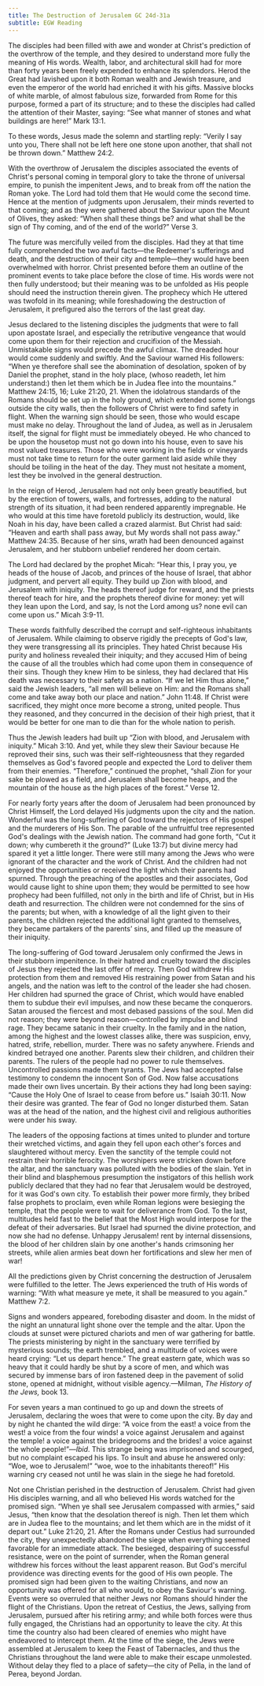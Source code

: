 ```yaml
---
title: The Destruction of Jerusalem GC 24d-31a
subtitle: EGW Reading
---
```


The disciples had been filled with awe and wonder at Christ's prediction of the overthrow of the temple, and they desired to understand more fully the meaning of His words. Wealth, labor, and architectural skill had for more than forty years been freely expended to enhance its splendors. Herod the Great had lavished upon it both Roman wealth and Jewish treasure, and even the emperor of the world had enriched it with his gifts. Massive blocks of white marble, of almost fabulous size, forwarded from Rome for this purpose, formed a part of its structure; and to these the disciples had called the attention of their Master, saying: “See what manner of stones and what buildings are here!” Mark 13:1.

To these words, Jesus made the solemn and startling reply: “Verily I say unto you, There shall not be left here one stone upon another, that shall not be thrown down.” Matthew 24:2.

With the overthrow of Jerusalem the disciples associated the events of Christ's personal coming in temporal glory to take the throne of universal empire, to punish the impenitent Jews, and to break from off the nation the Roman yoke. The Lord had told them that He would come the second time. Hence at the mention of judgments upon Jerusalem, their minds reverted to that coming; and as they were gathered about the Saviour upon the Mount of Olives, they asked: “When shall these things be? and what shall be the sign of Thy coming, and of the end of the world?” Verse 3.

The future was mercifully veiled from the disciples. Had they at that time fully comprehended the two awful facts—the Redeemer's sufferings and death, and the destruction of their city and temple—they would have been overwhelmed with horror. Christ presented before them an outline of the prominent events to take place before the close of time. His words were not then fully understood; but their meaning was to be unfolded as His people should need the instruction therein given. The prophecy which He uttered was twofold in its meaning; while foreshadowing the destruction of Jerusalem, it prefigured also the terrors of the last great day.

Jesus declared to the listening disciples the judgments that were to fall upon apostate Israel, and especially the retributive vengeance that would come upon them for their rejection and crucifixion of the Messiah. Unmistakable signs would precede the awful climax. The dreaded hour would come suddenly and swiftly. And the Saviour warned His followers: “When ye therefore shall see the abomination of desolation, spoken of by Daniel the prophet, stand in the holy place, (whoso readeth, let him understand:) then let them which be in Judea flee into the mountains.” Matthew 24:15, 16; Luke 21:20, 21. When the idolatrous standards of the Romans should be set up in the holy ground, which extended some furlongs outside the city walls, then the followers of Christ were to find safety in flight. When the warning sign should be seen, those who would escape must make no delay. Throughout the land of Judea, as well as in Jerusalem itself, the signal for flight must be immediately obeyed. He who chanced to be upon the housetop must not go down into his house, even to save his most valued treasures. Those who were working in the fields or vineyards must not take time to return for the outer garment laid aside while they should be toiling in the heat of the day. They must not hesitate a moment, lest they be involved in the general destruction.

In the reign of Herod, Jerusalem had not only been greatly beautified, but by the erection of towers, walls, and fortresses, adding to the natural strength of its situation, it had been rendered apparently impregnable. He who would at this time have foretold publicly its destruction, would, like Noah in his day, have been called a crazed alarmist. But Christ had said: “Heaven and earth shall pass away, but My words shall not pass away.” Matthew 24:35. Because of her sins, wrath had been denounced against Jerusalem, and her stubborn unbelief rendered her doom certain.

The Lord had declared by the prophet Micah: “Hear this, I pray you, ye heads of the house of Jacob, and princes of the house of Israel, that abhor judgment, and pervert all equity. They build up Zion with blood, and Jerusalem with iniquity. The heads thereof judge for reward, and the priests thereof teach for hire, and the prophets thereof divine for money: yet will they lean upon the Lord, and say, Is not the Lord among us? none evil can come upon us.” Micah 3:9-11.

These words faithfully described the corrupt and self-righteous inhabitants of Jerusalem. While claiming to observe rigidly the precepts of God's law, they were transgressing all its principles. They hated Christ because His purity and holiness revealed their iniquity; and they accused Him of being the cause of all the troubles which had come upon them in consequence of their sins. Though they knew Him to be sinless, they had declared that His death was necessary to their safety as a nation. “If we let Him thus alone,” said the Jewish leaders, “all men will believe on Him: and the Romans shall come and take away both our place and nation.” John 11:48. If Christ were sacrificed, they might once more become a strong, united people. Thus they reasoned, and they concurred in the decision of their high priest, that it would be better for one man to die than for the whole nation to perish.

Thus the Jewish leaders had built up “Zion with blood, and Jerusalem with iniquity.” Micah 3:10. And yet, while they slew their Saviour because He reproved their sins, such was their self-righteousness that they regarded themselves as God's favored people and expected the Lord to deliver them from their enemies. “Therefore,” continued the prophet, “shall Zion for your sake be plowed as a field, and Jerusalem shall become heaps, and the mountain of the house as the high places of the forest.” Verse 12.

For nearly forty years after the doom of Jerusalem had been pronounced by Christ Himself, the Lord delayed His judgments upon the city and the nation. Wonderful was the long-suffering of God toward the rejectors of His gospel and the murderers of His Son. The parable of the unfruitful tree represented God's dealings with the Jewish nation. The command had gone forth, “Cut it down; why cumbereth it the ground?” (Luke 13:7) but divine mercy had spared it yet a little longer. There were still many among the Jews who were ignorant of the character and the work of Christ. And the children had not enjoyed the opportunities or received the light which their parents had spurned. Through the preaching of the apostles and their associates, God would cause light to shine upon them; they would be permitted to see how prophecy had been fulfilled, not only in the birth and life of Christ, but in His death and resurrection. The children were not condemned for the sins of the parents; but when, with a knowledge of all the light given to their parents, the children rejected the additional light granted to themselves, they became partakers of the parents’ sins, and filled up the measure of their iniquity.

The long-suffering of God toward Jerusalem only confirmed the Jews in their stubborn impenitence. In their hatred and cruelty toward the disciples of Jesus they rejected the last offer of mercy. Then God withdrew His protection from them and removed His restraining power from Satan and his angels, and the nation was left to the control of the leader she had chosen. Her children had spurned the grace of Christ, which would have enabled them to subdue their evil impulses, and now these became the conquerors. Satan aroused the fiercest and most debased passions of the soul. Men did not reason; they were beyond reason—controlled by impulse and blind rage. They became satanic in their cruelty. In the family and in the nation, among the highest and the lowest classes alike, there was suspicion, envy, hatred, strife, rebellion, murder. There was no safety anywhere. Friends and kindred betrayed one another. Parents slew their children, and children their parents. The rulers of the people had no power to rule themselves. Uncontrolled passions made them tyrants. The Jews had accepted false testimony to condemn the innocent Son of God. Now false accusations made their own lives uncertain. By their actions they had long been saying: “Cause the Holy One of Israel to cease from before us.” Isaiah 30:11. Now their desire was granted. The fear of God no longer disturbed them. Satan was at the head of the nation, and the highest civil and religious authorities were under his sway.

The leaders of the opposing factions at times united to plunder and torture their wretched victims, and again they fell upon each other's forces and slaughtered without mercy. Even the sanctity of the temple could not restrain their horrible ferocity. The worshipers were stricken down before the altar, and the sanctuary was polluted with the bodies of the slain. Yet in their blind and blasphemous presumption the instigators of this hellish work publicly declared that they had no fear that Jerusalem would be destroyed, for it was God's own city. To establish their power more firmly, they bribed false prophets to proclaim, even while Roman legions were besieging the temple, that the people were to wait for deliverance from God. To the last, multitudes held fast to the belief that the Most High would interpose for the defeat of their adversaries. But Israel had spurned the divine protection, and now she had no defense. Unhappy Jerusalem! rent by internal dissensions, the blood of her children slain by one another's hands crimsoning her streets, while alien armies beat down her fortifications and slew her men of war!

All the predictions given by Christ concerning the destruction of Jerusalem were fulfilled to the letter. The Jews experienced the truth of His words of warning: “With what measure ye mete, it shall be measured to you again.” Matthew 7:2.

Signs and wonders appeared, foreboding disaster and doom. In the midst of the night an unnatural light shone over the temple and the altar. Upon the clouds at sunset were pictured chariots and men of war gathering for battle. The priests ministering by night in the sanctuary were terrified by mysterious sounds; the earth trembled, and a multitude of voices were heard crying: “Let us depart hence.” The great eastern gate, which was so heavy that it could hardly be shut by a score of men, and which was secured by immense bars of iron fastened deep in the pavement of solid stone, opened at midnight, without visible agency.—Milman, _The History of the Jews,_ book 13.

For seven years a man continued to go up and down the streets of Jerusalem, declaring the woes that were to come upon the city. By day and by night he chanted the wild dirge: “A voice from the east! a voice from the west! a voice from the four winds! a voice against Jerusalem and against the temple! a voice against the bridegrooms and the brides! a voice against the whole people!”—_Ibid_. This strange being was imprisoned and scourged, but no complaint escaped his lips. To insult and abuse he answered only: “Woe, woe to Jerusalem!” “woe, woe to the inhabitants thereof!” His warning cry ceased not until he was slain in the siege he had foretold.

Not one Christian perished in the destruction of Jerusalem. Christ had given His disciples warning, and all who believed His words watched for the promised sign. “When ye shall see Jerusalem compassed with armies,” said Jesus, “then know that the desolation thereof is nigh. Then let them which are in Judea flee to the mountains; and let them which are in the midst of it depart out.” Luke 21:20, 21. After the Romans under Cestius had surrounded the city, they unexpectedly abandoned the siege when everything seemed favorable for an immediate attack. The besieged, despairing of successful resistance, were on the point of surrender, when the Roman general withdrew his forces without the least apparent reason. But God's merciful providence was directing events for the good of His own people. The promised sign had been given to the waiting Christians, and now an opportunity was offered for all who would, to obey the Saviour's warning. Events were so overruled that neither Jews nor Romans should hinder the flight of the Christians. Upon the retreat of Cestius, the Jews, sallying from Jerusalem, pursued after his retiring army; and while both forces were thus fully engaged, the Christians had an opportunity to leave the city. At this time the country also had been cleared of enemies who might have endeavored to intercept them. At the time of the siege, the Jews were assembled at Jerusalem to keep the Feast of Tabernacles, and thus the Christians throughout the land were able to make their escape unmolested. Without delay they fled to a place of safety—the city of Pella, in the land of Perea, beyond Jordan.
